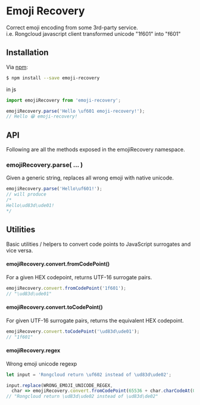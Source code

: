 # Emoji Recovery
Correct emoji encoding from some 3rd-party service.  
i.e. Rongcloud javascript client transformed unicode "1f601" into "f601"

## Installation

Via [npm](https://www.npmjs.com/):

```sh
$ npm install --save emoji-recovery
```

in js

```js
import emojiRecovery from 'emoji-recovery';

emojiRecovery.parse('Hello \uf601 emoji-recovery!');
// Hello 😁 emoji-recovery!
```

## API
Following are all the methods exposed in the emojiRecovery namespace.

### emojiRecovery.parse( ... )
Given a generic string, replaces all wrong emoji with native unicode.

```js
emojiRecovery.parse('Hello\uf601!');
// will produce
/*
Hello\ud83d\ude01!
*/
```

## Utilities

Basic utilities / helpers to convert code points to JavaScript surrogates and vice versa.

#### emojiRecovery.convert.fromCodePoint()
For a given HEX codepoint, returns UTF-16 surrogate pairs.

```js
emojiRecovery.convert.fromCodePoint('1f601');
// "\ud83d\ude01"
```
#### emojiRecovery.convert.toCodePoint()
For given UTF-16 surrogate pairs, returns the equivalent HEX codepoint.

```js
emojiRecovery.convert.toCodePoint('\ud83d\ude01');
// "1f601"
```

#### emojiRecovery.regex
Wrong emoji unicode regexp

```js
let input = 'Rongcloud return \uf602 instead of \ud83d\ude02';

input.replace(WRONG_EMOJI_UNICODE_REGEX,
  char => emojiRecovery.convert.fromCodePoint(65536 + char.charCodeAt(0)));
// "Rongcloud return \ud83d\ude02 instead of \ud83d\de02"
```